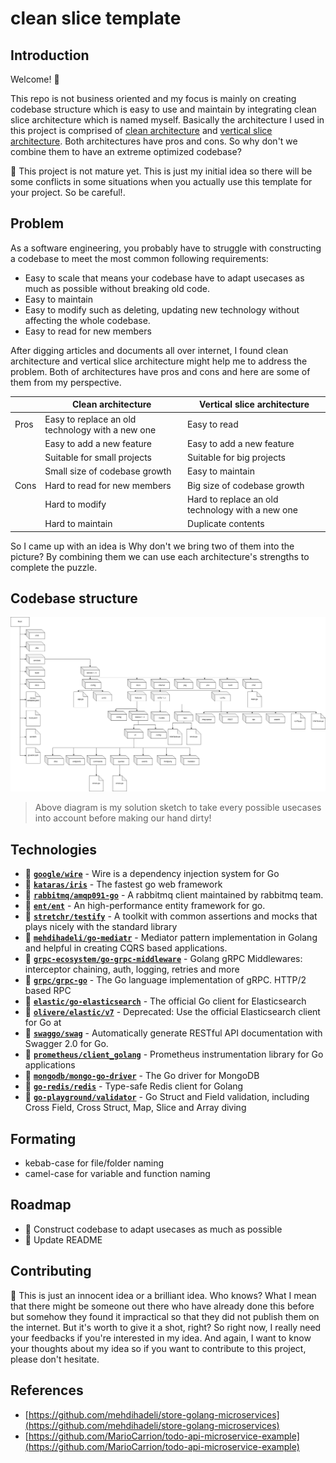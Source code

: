 # clean slice template
## Introduction
Welcome! :wave: 

This repo is not business oriented and my focus is mainly on creating codebase structure which is easy to use and maintain by integrating clean slice architecture which is named myself. Basically the architecture I used in this project is comprised of [clean architecture](https://blog.cleancoder.com/uncle-bob/2012/08/13/the-clean-architecture.html) and [vertical slice architecture](https://jimmybogard.com/vertical-slice-architecture/). Both architectures have pros and cons. So why don't we combine them to have an extreme optimized codebase?

:rotating_light: This project is not mature yet. This is just my initial idea so there will be some conflicts in some situations when you actually use this template for your project. So be careful!.
## Problem

As a software engineering, you probably have to struggle with constructing a codebase to meet the most common following requirements:
- Easy to scale that means your codebase have to adapt usecases as much as possible without breaking old code.
- Easy to maintain
- Easy to modify such as deleting, updating new technology without affecting the whole codebase.
- Easy to read for new members

After digging articles and documents all over internet, I found clean architecture and vertical slice architecture might help me to address the problem. Both of architectures have pros and cons and here are some of them from my perspective.

|      | Clean architecture | Vertical slice architecture |
| -----| ------------------ | --------------------------- |
| Pros |Easy to replace an old technology with a new one|Easy to read|
|      |Easy to add a new feature                       |Easy to add a new feature|
|      |Suitable for small projects                     |Suitable for big projects|
|      |Small size of codebase growth                   |Easy to maintain|
| Cons |Hard to read for new members                    |Big size of codebase growth|
|      |Hard to modify                                  |Hard to replace an old technology with a new one|
|      |Hard to maintain                                |Duplicate contents|


So I came up with an idea is Why don't we bring two of them into the picture? By combining them we can use each architecture's strengths to complete the puzzle. 


## Codebase structure
![](./assets/codebase-structure.png)
> Above diagram is my solution sketch to take every possible usecases into account before making our hand dirty!
## Technologies
- 🚧️ **[`google/wire`](https://github.com/google/wire)** - Wire is a dependency injection system for Go
- 🚧️ **[`kataras/iris`](https://github.com/kataras/iris)** - The fastest go web framework
- 🚧️️ **[`rabbitmq/amqp091-go`](https://github.com/rabbitmq/amqp091-go)** - A rabbitmq client maintained by rabbitmq team.
- 🚧️️️️ **[`ent/ent`](https://github.com/ent/ent)** - An high-performance entity framework for go.
- 🚧️️️️ **[`stretchr/testify`](https://github.com/stretchr/testify)** - A toolkit with common assertions and mocks that plays nicely with the standard library
- 🚧️️️️️ **[`mehdihadeli/go-mediatr`](https://github.com/mehdihadeli/go-mediatr)** - Mediator pattern implementation in Golang and helpful in creating CQRS based applications.
- 🚧️️️️️️ **[`grpc-ecosystem/go-grpc-middleware`](https://github.com/grpc-ecosystem/go-grpc-middleware)** - Golang gRPC Middlewares: interceptor chaining, auth, logging, retries and more
- 🚧️️️️️️ **[`grpc/grpc-go`](https://github.com/grpc/grpc-go)** - The Go language implementation of gRPC. HTTP/2 based RPC
- 🚧️️️️ **[`elastic/go-elasticsearch`](https://github.com/elastic/go-elasticsearch)** - The official Go client for Elasticsearch
- 🚧️️️️️ **[`olivere/elastic/v7`](https://github.com/olivere/elastic/v7)** - Deprecated: Use the official Elasticsearch client for Go at
- 🚧️️️️️️ **[`swaggo/swag`](https://github.com/swaggo/swag)** - Automatically generate RESTful API documentation with Swagger 2.0 for Go.
- 🚧️️ **[`prometheus/client_golang`](github.com/prometheus/client_golang)** - Prometheus instrumentation library for Go applications
- 🚧️️ **[`mongodb/mongo-go-driver`](https://github.com/mongodb/mongo-go-driver)** - The Go driver for MongoDB
- 🚧️️ **[`go-redis/redis`](https://github.com/go-redis/redis)** - Type-safe Redis client for Golang
- 🚧️️️ **[`go-playground/validator`](https://github.com/go-playground/validator)** - Go Struct and Field validation, including Cross Field, Cross Struct, Map, Slice and Array diving
## Formating
- kebab-case for file/folder naming
- camel-case for variable and function naming
## Roadmap
- 🚧 Construct codebase to adapt usecases as much as possible
- 🚧 Update README
## Contributing
:rotating_light: This is just an innocent idea or a brilliant idea. Who knows? What I mean that there might be someone out there who have already done this before but somehow they found it impractical so that they did not publish them on the internet. But it's worth to give it a shot, right? So right now, I really need your feedbacks if you're interested in my idea. 
And again, I want to know your thoughts about my idea so if you want to contribute to this project, please don't hesitate.

## References
- [https://github.com/mehdihadeli/store-golang-microservices](https://github.com/mehdihadeli/store-golang-microservices)
- [https://github.com/MarioCarrion/todo-api-microservice-example](https://github.com/MarioCarrion/todo-api-microservice-example)